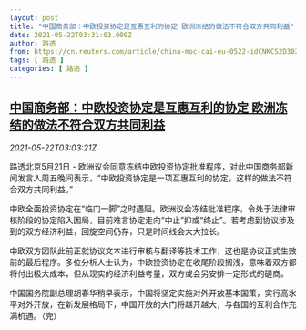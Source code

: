 ```yaml
---
layout: post
title: "中国商务部：中欧投资协定是互惠互利的协定 欧洲冻结的做法不符合双方共同利益"
date: 2021-05-22T03:31:03.000Z
author: 路透
from: https://cn.reuters.com/article/china-moc-cai-eu-0522-idCNKCS2D302I
tags: [ 路透 ]
categories: [ 路透 ]
---
```

<!--1621654263000-->
[中国商务部：中欧投资协定是互惠互利的协定 欧洲冻结的做法不符合双方共同利益](https://cn.reuters.com/article/china-moc-cai-eu-0522-idCNKCS2D302I)
------

<div>
<div><i>2021-05-22T03:03:21Z</i></div><p>路透北京5月21日 - 欧洲议会同意冻结中欧投资协定批准程序，对此中国商务部新闻发言人周五晚间表示，“中欧投资协定是一项互惠互利的协定，这样的做法不符合双方共同利益。”</p><p>中欧全面投资协定在“临门一脚”之时遇阻。欧洲议会冻结批准程序，令处于法律审核阶段的协定陷入困局，目前难言协定走向“中止”抑或“终止”。若考虑到协议涉及到的双方经济利益，回旋空间仍存，只是时间线会大大拉长。</p><p>中欧双方团队此前正就协议文本进行审核与翻译等技术工作，这也是协议正式生效前的最后程序。多位分析人士认为，中欧投资协定在收尾阶段搁浅，意味着双方都将付出极大成本，但从现实的经济利益考量，双方或会另安排一定形式的磋商。</p><p>中国国务院副总理胡春华稍早表示，中国将坚定实施对外开放基本国策，实行高水平对外开放，在新发展格局下，中国开放的大门将越开越大，与各国的互利合作充满机遇。（完）</p>
</div>
